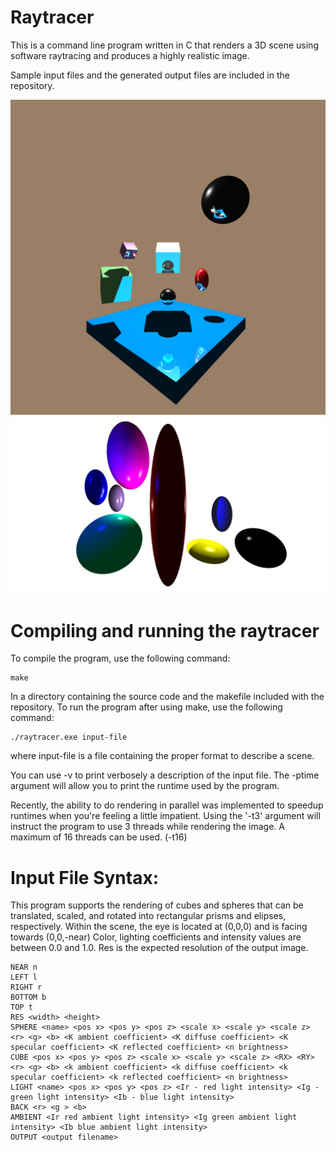 # Raytracer
This is a command line program written in C that renders a 3D scene using software raytracing and produces a highly realistic image.

Sample input files and the generated output files are included in the repository. 

![Example rendered image](cube.png)
![Example rendered image](example.png)
# Compiling and running the raytracer
To compile the program, use the following command:

	make

In a directory containing the source code and the makefile included with the repository. 
To run the program after using make, use the following command: 

	./raytracer.exe input-file

where input-file is a file containing the proper format to describe a scene. 

You can use -v to print verbosely a description of the input file.
The -ptime argument will allow you to print the runtime used by the program.

Recently, the ability to do rendering in parallel was implemented to speedup runtimes when you're feeling a little impatient.
Using the '-t3' argument will instruct the program to use 3 threads while rendering the image.
A maximum of 16 threads can be used. (-t16)



# Input File Syntax:
	
This program supports the rendering of cubes and spheres that can be translated, scaled, and rotated into rectangular prisms and elipses, respectively.
Within the scene, the eye is located at (0,0,0) and is facing towards (0,0,-near)
Color, lighting coefficients and intensity values are between 0.0 and 1.0.
Res is the expected resolution of the output image. 
	
	NEAR n
	LEFT l
	RIGHT r
	BOTTOM b
	TOP t
	RES <width> <height>
	SPHERE <name> <pos x> <pos y> <pos z> <scale x> <scale y> <scale z> <r> <g> <b> <K ambient coefficient> <K diffuse coefficient> <K specular coefficient> <K reflected coefficient> <n brightness>
	CUBE <pos x> <pos y> <pos z> <scale x> <scale y> <scale z> <RX> <RY> <r> <g> <b> <k ambient coefficient> <k diffuse coefficient> <k specular coefficient> <k reflected coefficient> <n brightness>
	LIGHT <name> <pos x> <pos y> <pos z> <Ir - red light intensity> <Ig - green light intensity> <Ib - blue light intensity>
	BACK <r> <g > <b>
	AMBIENT <Ir red ambient light intensity> <Ig green ambient light intensity> <Ib blue ambient light intensity>
	OUTPUT <output filename>
